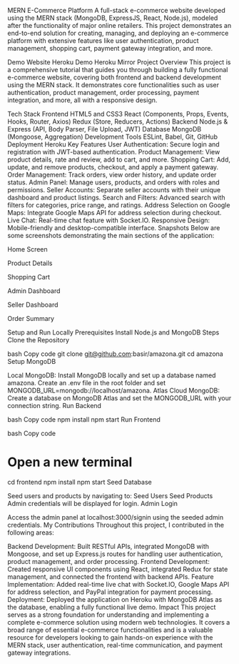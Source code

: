 MERN E-Commerce Platform
A full-stack e-commerce website developed using the MERN stack (MongoDB, ExpressJS, React, Node.js), modeled after the functionality of major online retailers. This project demonstrates an end-to-end solution for creating, managing, and deploying an e-commerce platform with extensive features like user authentication, product management, shopping cart, payment gateway integration, and more.

Demo Website
Heroku Demo
Heroku Mirror
Project Overview
This project is a comprehensive tutorial that guides you through building a fully functional e-commerce website, covering both frontend and backend development using the MERN stack. It demonstrates core functionalities such as user authentication, product management, order processing, payment integration, and more, all with a responsive design.

Tech Stack
Frontend
HTML5 and CSS3
React (Components, Props, Events, Hooks, Router, Axios)
Redux (Store, Reducers, Actions)
Backend
Node.js & Express (API, Body Parser, File Upload, JWT)
Database
MongoDB (Mongoose, Aggregation)
Development Tools
ESLint, Babel, Git, GitHub
Deployment
Heroku
Key Features
User Authentication: Secure login and registration with JWT-based authentication.
Product Management: View product details, rate and review, add to cart, and more.
Shopping Cart: Add, update, and remove products, checkout, and apply a payment gateway.
Order Management: Track orders, view order history, and update order status.
Admin Panel: Manage users, products, and orders with roles and permissions.
Seller Accounts: Separate seller accounts with their unique dashboard and product listings.
Search and Filters: Advanced search with filters for categories, price range, and ratings.
Address Selection on Google Maps: Integrate Google Maps API for address selection during checkout.
Live Chat: Real-time chat feature with Socket.IO.
Responsive Design: Mobile-friendly and desktop-compatible interface.
Snapshots
Below are some screenshots demonstrating the main sections of the application:

Home Screen

Product Details

Shopping Cart

Admin Dashboard

Seller Dashboard

Order Summary

Setup and Run Locally
Prerequisites
Install Node.js and MongoDB
Steps
Clone the Repository

bash
Copy code
git clone git@github.com:basir/amazona.git
cd amazona
Setup MongoDB

Local MongoDB:
Install MongoDB locally and set up a database named amazona.
Create an .env file in the root folder and set MONGODB_URL=mongodb://localhost/amazona.
Atlas Cloud MongoDB:
Create a database on MongoDB Atlas and set the MONGODB_URL with your connection string.
Run Backend

bash
Copy code
npm install
npm start
Run Frontend

bash
Copy code
# Open a new terminal
cd frontend
npm install
npm start
Seed Database

Seed users and products by navigating to:
Seed Users
Seed Products
Admin credentials will be displayed for login.
Admin Login

Access the admin panel at localhost:3000/signin using the seeded admin credentials.
My Contributions
Throughout this project, I contributed in the following areas:

Backend Development: Built RESTful APIs, integrated MongoDB with Mongoose, and set up Express.js routes for handling user authentication, product management, and order processing.
Frontend Development: Created responsive UI components using React, integrated Redux for state management, and connected the frontend with backend APIs.
Feature Implementation: Added real-time live chat with Socket.IO, Google Maps API for address selection, and PayPal integration for payment processing.
Deployment: Deployed the application on Heroku with MongoDB Atlas as the database, enabling a fully functional live demo.
Impact
This project serves as a strong foundation for understanding and implementing a complete e-commerce solution using modern web technologies. It covers a broad range of essential e-commerce functionalities and is a valuable resource for developers looking to gain hands-on experience with the MERN stack, user authentication, real-time communication, and payment gateway integrations.

